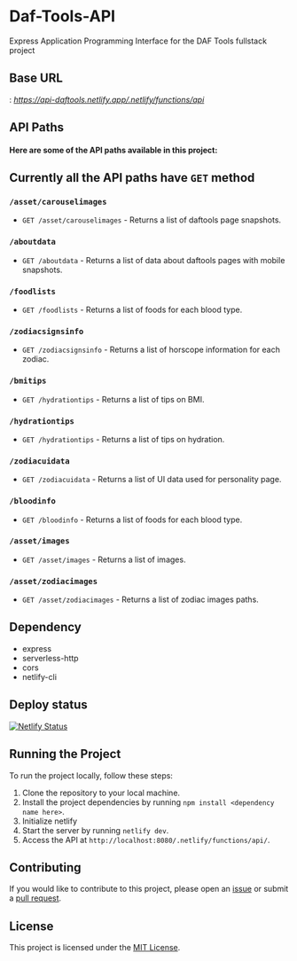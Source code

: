# Daf-Tools-API
Express Application Programming Interface for the DAF Tools fullstack project

## Base URL
: _https://api-daftools.netlify.app/.netlify/functions/api_

## API Paths
#### Here are some of the API paths available in this project:

## Currently all the API paths have `GET` method

### `/asset/carouselimages`
- `GET /asset/carouselimages` - Returns a list of daftools page snapshots.

### `/aboutdata`
- `GET /aboutdata` - Returns a list of data about daftools pages with mobile snapshots.

### `/foodlists`
- `GET /foodlists` - Returns a list of foods for each blood type.

### `/zodiacsignsinfo`
- `GET /zodiacsignsinfo` - Returns a list of horscope information for each zodiac.

### `/bmitips`
- `GET /hydrationtips` - Returns a list of tips on BMI.

### `/hydrationtips`
- `GET /hydrationtips` - Returns a list of tips on hydration.

### `/zodiacuidata`
- `GET /zodiacuidata` - Returns a list of UI data used for personality page.

### `/bloodinfo`
- `GET /bloodinfo` - Returns a list of foods for each blood type.

### `/asset/images`
- `GET /asset/images` - Returns a list of images.

### `/asset/zodiacimages`
- `GET /asset/zodiacimages` - Returns a list of zodiac images paths.
  
## Dependency
- express
- serverless-http
- cors
- netlify-cli

## Deploy status
[![Netlify Status](https://api.netlify.com/api/v1/badges/baf14ebf-fe8b-4005-bf50-44e10ca5e282/deploy-status)](https://app.netlify.com/sites/api-daftools/deploys)
  
## Running the Project

To run the project locally, follow these steps:

1. Clone the repository to your local machine.
2. Install the project dependencies by running `npm install <dependency name here>`.
3. Initialize netlify
4. Start the server by running `netlify dev`.
5. Access the API at `http://localhost:8080/.netlify/functions/api/`.


## Contributing

If you would like to contribute to this project, please open an [issue](https://github.com/Bekione/Daf-Tools-API/issues) or submit a [pull request](https://github.com/Bekione/Daf-Tools-API/pulls).

## License

This project is licensed under the [MIT License](https://opensource.org/licenses/MIT).
